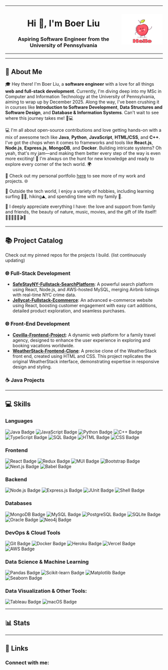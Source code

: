 <table style="border: none; border-collapse: collapse;" align="center>
  <tr style="border: none;">
    <td style="border: none; padding: 0;">
      <h1 align="center">Hi 👋, I'm Boer Liu</h1>
      <h3 align="center">Aspiring Software Engineer from the University of Pennsylvania</h3>
    </td>
    <td style="border: none; padding: 0;">
      <img src="https://raw.githubusercontent.com/boer-coding/boer-coding/main/img/hello.gif" width="200" />
    </td>
  </tr>
</table>

<p align="left"> 
<!--   <a href="https://github.com/ryo-ma/github-profile-trophy">
<!--     <img src="https://github-profile-trophy.vercel.app/?username=boer-coding" alt="boer-coding" /> -->
  </a> 
</p>

---

## 🚀 About Me

🎓 Hey there! I'm Boer Liu, a **software engineer** with a love for all things **web and full-stack development**. Currently, I'm diving deep into my MSc in Computer and Information Technology at the University of Pennsylvania, aiming to wrap up by December 2025. Along the way, I've been crushing it in courses like **Introduction to Software Development**, **Data Structures and Software Design**, and **Database & Information Systems**. Can't wait to see where this journey takes me! 🚀💻

💻 I'm all about open-source contributions and love getting hands-on with a mix of awesome tech like **Java**, **Python**, **JavaScript**, **HTML/CSS**, and **C++**. I've got the chops when it comes to frameworks and tools like **React.js**, **Node.js**, **Express.js**, **MongoDB**, and **Docker**. Building intricate systems? Oh yeah, that's my jam—and making them better every step of the way is even more exciting! 🚀 I'm always on the hunt for new knowledge and ready to explore every corner of the tech world. 🌍

🔗 Check out my personal portfolio [here](https://github.com/boer-coding?tab=repositories) to see more of my work and projects. 🌐

🎵 Outside the tech world, I enjoy a variety of hobbies, including learning surfing 🏄‍♂️, hiking⛰️, and spending time with my family 🥰.

🌱 I deeply appreciate everything I have: the love and support from family and friends, the beauty of nature, music, movies, and the gift of life itself! 👨‍👩‍👧‍👦🎶🎬💖

---

## 📚 Project Catalog

Check out my pinned repos for the projects I build. (list continuously updating)

### 🌐 Full-Stack Development

- **[SafeStayNY-Fullstack-SearchPlatform](https://safestayny.vercel.app/)**: A powerful search platform using React, Node.js, and AWS-hosted MySQL, merging Airbnb listings with real-time NYC crime data.
- **[Jellycat-Fullstack-Ecommerce](https://jellycat-524feb672551.herokuapp.com/)**: An advanced e-commerce website using React, boosting customer engagement with easy cart additions, detailed product exploration, and seamless purchases.

### 🌐 Front-End Development

- **[Covilla-Frontend-Project](https://boer-coding.github.io/Covilla-Frontend-Project/)**: A dynamic web platform for a family travel agency, designed to enhance the user experience in exploring and booking vacations worldwide.
- **[WeatherStack-Frontend-Clone](https://boer-coding.github.io/WeatherStack-Frontend-Clone/)**: A precise clone of the WeatherStack front end, created using HTML and CSS. This project replicates the original WeatherStack interface, demonstrating expertise in responsive design and styling.

### ☕ Java Projects

---

## 💻 Skills

### Languages

<p align="left"> 
  <img src="https://img.shields.io/badge/Java-007396?style=for-the-badge&logo=java&logoColor=white" alt="Java Badge" />
<img src="https://img.shields.io/badge/JavaScript-F7DF1E?style=for-the-badge&logo=javascript&logoColor=black" alt="JavaScript Badge" />
<img src="https://img.shields.io/badge/Python-3776AB?style=for-the-badge&logo=python&logoColor=white" alt="Python Badge" />
<img src="https://img.shields.io/badge/C++-00599C?style=for-the-badge&logo=c%2B%2B&logoColor=white" alt="C++ Badge" />
<img src="https://img.shields.io/badge/TypeScript-3178C6?style=for-the-badge&logo=typescript&logoColor=white" alt="TypeScript Badge" />
<img src="https://img.shields.io/badge/SQL-4479A1?style=for-the-badge&logo=amazon-rds&logoColor=white" alt="SQL Badge" />
<img src="https://img.shields.io/badge/HTML5-E34F26?style=for-the-badge&logo=html5&logoColor=white" alt="HTML Badge" />
<img src="https://img.shields.io/badge/CSS3-1572B6?style=for-the-badge&logo=css3&logoColor=white" alt="CSS Badge" />

</p>

### Frontend

<p align="left"> 
  <img src="https://img.shields.io/badge/React-61DAFB?style=for-the-badge&logo=react&logoColor=white" alt="React Badge" />
<img src="https://img.shields.io/badge/Redux-764ABC?style=for-the-badge&logo=redux&logoColor=white" alt="Redux Badge" />
<img src="https://img.shields.io/badge/MUI-007FFF?style=for-the-badge&logo=mui&logoColor=white" alt="MUI Badge" />
<img src="https://img.shields.io/badge/Bootstrap-7952B3?style=for-the-badge&logo=bootstrap&logoColor=white" alt="Bootstrap Badge" />
<img src="https://img.shields.io/badge/Next.js-000000?style=for-the-badge&logo=next.js&logoColor=white" alt="Next.js Badge" />
<img src="https://img.shields.io/badge/Babel-F9DC3E?style=for-the-badge&logo=babel&logoColor=black" alt="Babel Badge" />

</p>

### Backend

<p align="left"> 
  <img src="https://img.shields.io/badge/Node.js-339933?style=for-the-badge&logo=nodedotjs&logoColor=white" alt="Node.js Badge" />
<img src="https://img.shields.io/badge/Express.js-000000?style=for-the-badge&logo=express&logoColor=white" alt="Express.js Badge" />
<img src="https://img.shields.io/badge/JUnit-25A162?style=for-the-badge&logo=junit5&logoColor=white" alt="JUnit Badge" />
<img src="https://img.shields.io/badge/Shell-121011?style=for-the-badge&logo=gnu-bash&logoColor=white" alt="Shell Badge" />

</p>

### Databases

<p align="left"> 
<img src="https://img.shields.io/badge/MongoDB-47A248?style=for-the-badge&logo=mongodb&logoColor=white" alt="MongoDB Badge" />
<img src="https://img.shields.io/badge/MySQL-4479A1?style=for-the-badge&logo=mysql&logoColor=white" alt="MySQL Badge" />
<img src="https://img.shields.io/badge/PostgreSQL-336791?style=for-the-badge&logo=postgresql&logoColor=white" alt="PostgreSQL Badge" />
<img src="https://img.shields.io/badge/SQLite-003B57?style=for-the-badge&logo=sqlite&logoColor=white" alt="SQLite Badge" />
<img src="https://img.shields.io/badge/Oracle-F80000?style=for-the-badge&logo=oracle&logoColor=white" alt="Oracle Badge" />
<img src="https://img.shields.io/badge/Neo4j-008CC1?style=for-the-badge&logo=neo4j&logoColor=white" alt="Neo4j Badge" />

</p>

### DevOps & Cloud Tools

<p align="left"> 
<img src="https://img.shields.io/badge/Git-F05032?style=for-the-badge&logo=git&logoColor=white" alt="Git Badge" />
<img src="https://img.shields.io/badge/Docker-2496ED?style=for-the-badge&logo=docker&logoColor=white" alt="Docker Badge" />
<img src="https://img.shields.io/badge/Heroku-430098?style=for-the-badge&logo=heroku&logoColor=white" alt="Heroku Badge" />
<img src="https://img.shields.io/badge/Vercel-000000?style=for-the-badge&logo=vercel&logoColor=white" alt="Vercel Badge" />
<img src="https://img.shields.io/badge/AWS-232F3E?style=for-the-badge&logo=amazon-aws&logoColor=white" alt="AWS Badge" />

</p>

### Data Science & Machine Learning

<p align="left"> 
 <img src="https://img.shields.io/badge/Pandas-150458?style=for-the-badge&logo=pandas&logoColor=white" alt="Pandas Badge" />
<img src="https://img.shields.io/badge/Scikit--learn-F7931E?style=for-the-badge&logo=scikit-learn&logoColor=white" alt="Scikit-learn Badge" />
<img src="https://img.shields.io/badge/Matplotlib-3776AB?style=for-the-badge&logo=python&logoColor=white" alt="Matplotlib Badge" />
<img src="https://img.shields.io/badge/Seaborn-2E4A62?style=for-the-badge&logo=python&logoColor=white" alt="Seaborn Badge" />

</p>

### Data Visualization & Other Tools:

<p align="left"> 
  <img src="https://img.shields.io/badge/Tableau-E97627?style=for-the-badge&logo=tableau&logoColor=white" alt="Tableau Badge" />
<img src="https://img.shields.io/badge/macOS-000000?style=for-the-badge&logo=apple&logoColor=white" alt="macOS Badge" />

</p>

---

## 📊 Stats

<!-- Profile Details and Top Languages Cards Side by Side -->
<p align="center">
<!--   <img src="http://github-profile-summary-cards.vercel.app/api/cards/profile-details?username=zairuiy-coding&theme=default" alt="Profile Details" style="width: 49%; display: inline-block;" />
  <img src="https://github-readme-stats.vercel.app/api/top-langs?username=zairuiy-coding&show_icons=true&locale=en&layout=compact" alt="Top Languages" style="width: 49%; display: inline-block;" /> -->
</p>

<!-- Stats and Productive Time Cards Side by Side -->
<p align="center">
<!--   <img src="http://github-profile-summary-cards.vercel.app/api/cards/stats?username=zairuiy-coding&theme=default" alt="Stats" style="width: 49%; display: inline-block;" />
  <img src="http://github-profile-summary-cards.vercel.app/api/cards/productive-time?username=zairuiy-coding&theme=default&utcOffset=8" alt="Productive Time" style="width: 49%; display: inline-block;" /> -->
</p>

---

## 🔗 Links

<h3 align="left">Connect with me:</h3>
<p align="left">
<!--   <a href="https://linkedin.com/in/zairui-yang" target="blank">
    <img src="https://img.shields.io/badge/LinkedIn-0077B5?style=for-the-badge&logo=linkedin&logoColor=white" alt="LinkedIn" />
  </a>
  <a href="https://zairuiy-coding.github.io" target="blank">
    <img src="https://img.shields.io/badge/Portfolio-000000?style=for-the-badge&logo=githubpages&logoColor=white" alt="Portfolio" />
  </a> -->
</p>
